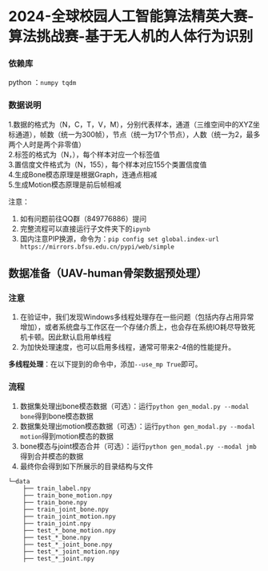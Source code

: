 # 2024-全球校园人工智能算法精英大赛-算法挑战赛-基于无人机的人体行为识别

### 依赖库

python ：`numpy tqdm`

### 数据说明
1.数据的格式为（N，C，T，V，M），分别代表样本，通道（三维空间中的XYZ坐标通道），帧数（统一为300帧），节点（统一为17个节点），人数（统一为2，最多两个人时是两个非零值）  
2.标签的格式为（N，），每个样本对应一个标签值  
3.置信度文件格式为（N，155），每个样本对应155个类置信度值  
4.生成Bone模态原理是根据Graph，连通点相减  
5.生成Motion模态原理是前后帧相减  


注意：

1. 如有问题前往QQ群（849776886）提问
2. 完整流程可以直接运行子文件夹下的`ipynb`
3. 国内注意PIP换源，命令为：`pip config set global.index-url https://mirrors.bfsu.edu.cn/pypi/web/simple`

## 数据准备（UAV-human骨架数据预处理）

### 注意
1. 在验证中，我们发现Windows多线程处理存在一些问题（包括内存占用异常增加），或者系统盘与工作区在一个存储介质上，也会存在系统IO耗尽导致死机卡顿。因此默认启用单线程
2. 为加快处理速度，也可以启用多线程，通常可带来2-4倍的性能提升。

**多线程处理**：在以下提到的命令中，添加`--use_mp True`即可。

### 流程
1. 数据集处理出bone模态数据（可选）：运行`python gen_modal.py --modal bone`得到bone模态数据
2. 数据集处理出motion模态数据（可选）：运行`python gen_modal.py --modal motion`得到motion模态的数据
3. bone模态与joint模态合并（可选）：运行`python gen_modal.py --modal jmb`得到合并模态的数据
4. 最终你会得到如下所展示的目录结构与文件
```
└─data
    ├── train_label.npy
    ├── train_bone_motion.npy
    ├── train_bone.npy
    ├── train_joint_bone.npy
    ├── train_joint_motion.npy
    ├── train_joint.npy
    ├── test_*_bone_motion.npy
    ├── test_*_bone.npy
    ├── test_*_joint_bone.npy
    ├── test_*_joint_motion.npy
    ├── test_*_joint.npy
```
